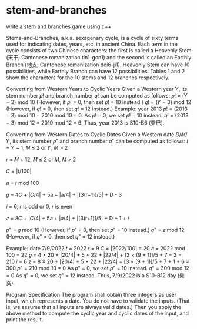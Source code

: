 # stem-and-branches
write a stem and branches game using c++

Stems-and-Branches, a.k.a. sexagenary cycle, is a cycle of sixty terms used for indicating dates, years,
etc. in ancient China. Each term in the cycle consists of two Chinese characters: the first is called a
Heavenly Stem (天干; Cantonese romanization tin1-gon1) and the second is called an Earthly Branch
(地支; Cantonese romanization dei6-ji1). Heavenly Stem can have 10 possibilities, while Earthly Branch
can have 12 possibilities. Tables 1 and 2 show the characters for the 10 stems and 12 branches
respectively.

Converting from Western Years to Cyclic Years
Given a Western year 𝑌, its stem number 𝑝! and branch number 𝑞! can be computed as follows:
𝑝! = (𝑌 − 3) mod 10 (However, if 𝑝! = 0, then set 𝑝! = 10 instead.)
𝑞! = (𝑌 − 3) mod 12 (However, if 𝑞! = 0, then set 𝑞! = 12 instead.)
Example: year 2013
𝑝! = (2013 − 3) mod 10 = 2010 mod 10 = 0. As 𝑝! = 0, we set 𝑝! = 10 instead.
𝑞! = (2013 − 3) mod 12 = 2010 mod 12 = 6.
Thus, year 2013 is S10-B6 (癸巳).

Converting from Western Dates to Cyclic Dates
Given a Western date 𝐷/𝑀/𝑌, its stem number 𝑝" and branch number 𝑞" can be computed as follows:
𝑡 =  𝑌 − 1, 𝑀 ≤ 2 or
     𝑌, 𝑀 > 2
     
𝑟 = 𝑀 + 12, 𝑀 ≤ 2 or
    𝑀, 𝑀 > 2
    
𝐶 = |𝑡/100|

𝑎 = 𝑡 mod 100

𝑔 = 4𝐶 + |𝐶/4| + 5𝑎 + |a/4| + |[3(r+1)]/5| + D - 3

𝑖 = 6, 𝑟 is odd or
    0, 𝑟 is even
    
𝑧 = 8𝐶 + |𝐶/4| + 5𝑎 + |𝑎/4| + |[3(r+1)]/5| + D + 1 + 𝑖

𝑝" = 𝑔 mod 10 (However, if 𝑝" = 0, then set 𝑝" = 10 instead.)
𝑞" = 𝑧 mod 12 (However, if 𝑞" = 0, then set 𝑞" = 12 instead.)

Example: date 7/9/2022
𝑡 = 2022
𝑟 = 9
𝐶 = |2022/100| = 20
𝑎 = 2022 mod 100 = 22
𝑔 = 4 × 20 + |20/4| + 5 × 22 + |22/4| + [3 × (9 + 1)]/5 + 7 − 3 = 210
𝑖 = 6
𝑧 = 8 × 20 + |20/4| + 5 × 22 + |22/4| + [3 × (9 + 1)]/5 + 7 + 1 + 6 = 300
𝑝" = 210 mod 10 = 0 As 𝑝" = 0, we set 𝑝" = 10 instead.
𝑞" = 300 mod 12 = 0 As 𝑞" = 0, we set 𝑞" = 12 instead.
Thus, 7/9/2022 is a S10-B12 day (癸亥).

Program Specification
The program shall obtain three integers as user input, which represents a date. You do not have to
validate the inputs. (That is, we assume that all inputs are always valid dates.) Then you apply the
above method to compute the cyclic year and cyclic dates of the input, and print the result.
